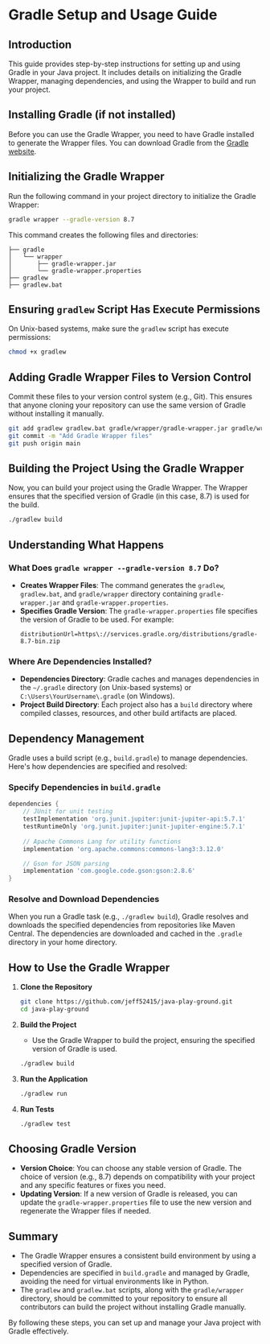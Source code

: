 
# Gradle Setup and Usage Guide

## Introduction
This guide provides step-by-step instructions for setting up and using Gradle in your Java project. It includes details on initializing the Gradle Wrapper, managing dependencies, and using the Wrapper to build and run your project.

## Installing Gradle (if not installed)
Before you can use the Gradle Wrapper, you need to have Gradle installed to generate the Wrapper files. You can download Gradle from the [Gradle website](https://gradle.org/install/).

## Initializing the Gradle Wrapper
Run the following command in your project directory to initialize the Gradle Wrapper:
```sh
gradle wrapper --gradle-version 8.7
```
This command creates the following files and directories:
```
├── gradle
│   └── wrapper
│       ├── gradle-wrapper.jar
│       └── gradle-wrapper.properties
├── gradlew
├── gradlew.bat
```

## Ensuring `gradlew` Script Has Execute Permissions
On Unix-based systems, make sure the `gradlew` script has execute permissions:
```sh
chmod +x gradlew
```

## Adding Gradle Wrapper Files to Version Control
Commit these files to your version control system (e.g., Git). This ensures that anyone cloning your repository can use the same version of Gradle without installing it manually.

```sh
git add gradlew gradlew.bat gradle/wrapper/gradle-wrapper.jar gradle/wrapper/gradle-wrapper.properties
git commit -m "Add Gradle Wrapper files"
git push origin main
```

## Building the Project Using the Gradle Wrapper
Now, you can build your project using the Gradle Wrapper. The Wrapper ensures that the specified version of Gradle (in this case, 8.7) is used for the build.
```sh
./gradlew build
```

## Understanding What Happens

### What Does `gradle wrapper --gradle-version 8.7` Do?
- **Creates Wrapper Files**: The command generates the `gradlew`, `gradlew.bat`, and `gradle/wrapper` directory containing `gradle-wrapper.jar` and `gradle-wrapper.properties`.
- **Specifies Gradle Version**: The `gradle-wrapper.properties` file specifies the version of Gradle to be used. For example:
  ```
  distributionUrl=https\://services.gradle.org/distributions/gradle-8.7-bin.zip
  ```

### Where Are Dependencies Installed?
- **Dependencies Directory**: Gradle caches and manages dependencies in the `~/.gradle` directory (on Unix-based systems) or `C:\Users\YourUsername\.gradle` (on Windows).
- **Project Build Directory**: Each project also has a `build` directory where compiled classes, resources, and other build artifacts are placed.

## Dependency Management
Gradle uses a build script (e.g., `build.gradle`) to manage dependencies. Here's how dependencies are specified and resolved:

### Specify Dependencies in `build.gradle`
```groovy
dependencies {
    // JUnit for unit testing
    testImplementation 'org.junit.jupiter:junit-jupiter-api:5.7.1'
    testRuntimeOnly 'org.junit.jupiter:junit-jupiter-engine:5.7.1'
    
    // Apache Commons Lang for utility functions
    implementation 'org.apache.commons:commons-lang3:3.12.0'

    // Gson for JSON parsing
    implementation 'com.google.code.gson:gson:2.8.6'
}
```

### Resolve and Download Dependencies
When you run a Gradle task (e.g., `./gradlew build`), Gradle resolves and downloads the specified dependencies from repositories like Maven Central. The dependencies are downloaded and cached in the `.gradle` directory in your home directory.

## How to Use the Gradle Wrapper

1. **Clone the Repository**
   ```sh
   git clone https://github.com/jeff52415/java-play-ground.git
   cd java-play-ground
   ```

2. **Build the Project**
   - Use the Gradle Wrapper to build the project, ensuring the specified version of Gradle is used.
   ```sh
   ./gradlew build
   ```

3. **Run the Application**
   ```sh
   ./gradlew run
   ```

4. **Run Tests**
   ```sh
   ./gradlew test
   ```

## Choosing Gradle Version
- **Version Choice**: You can choose any stable version of Gradle. The choice of version (e.g., 8.7) depends on compatibility with your project and any specific features or fixes you need.
- **Updating Version**: If a new version of Gradle is released, you can update the `gradle-wrapper.properties` file to use the new version and regenerate the Wrapper files if needed.

## Summary
- The Gradle Wrapper ensures a consistent build environment by using a specified version of Gradle.
- Dependencies are specified in `build.gradle` and managed by Gradle, avoiding the need for virtual environments like in Python.
- The `gradlew` and `gradlew.bat` scripts, along with the `gradle/wrapper` directory, should be committed to your repository to ensure all contributors can build the project without installing Gradle manually.

By following these steps, you can set up and manage your Java project with Gradle effectively.
